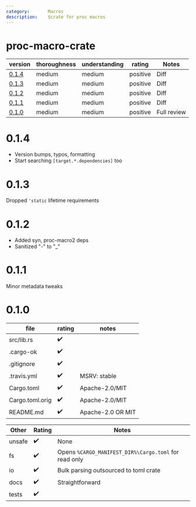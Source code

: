 ```yaml
---
category:       Macros
description:    $crate for proc macros
---
```


# proc-macro-crate

| version | thoroughness | understanding | rating | Notes |
| ------- | ------------ | ------------- | ------ | ----- |
| [0.1.4] | medium | medium | positive | Diff
| [0.1.3] | medium | medium | positive | Diff
| [0.1.2] | medium | medium | positive | Diff
| [0.1.1] | medium | medium | positive | Diff
| [0.1.0] | medium | medium | positive | Full review

[0.1.4]:    #014
[0.1.3]:    #013
[0.1.2]:    #012
[0.1.1]:    #011
[0.1.0]:    #010

# 0.1.4

* Version bumps, typos, formatting
* Start searching `[target.*.dependencies]` too

# 0.1.3

Dropped `'static` lifetime requirements

# 0.1.2

- Added syn, proc-macro2 deps
- Sanitized "-" to "_"

# 0.1.1

Minor metadata tweaks

# 0.1.0

| file                  | rating | notes |
| --------------------- | ------ | ----- |
| src/lib.rs            | :heavy_check_mark: | |
| .cargo-ok             | :heavy_check_mark: | |
| .gitignore            | :heavy_check_mark: | |
| .travis.yml           | :heavy_check_mark: | MSRV: stable
| Cargo.toml            | :heavy_check_mark: | Apache-2.0/MIT |
| Cargo.toml.orig       | :heavy_check_mark: | Apache-2.0/MIT |
| README.md             | :heavy_check_mark: | Apache-2.0 OR MIT


| Other     | Rating | Notes |
| --------- | ------ | ----- |
| unsafe    | :heavy_check_mark: | None
| fs        | :heavy_check_mark: | Opens `%CARGO_MANIFEST_DIR%\Cargo.toml` for read only
| io        | :heavy_check_mark: | Bulk parsing outsourced to toml crate
| docs      | :heavy_check_mark: | Straightforward
| tests     | :heavy_check_mark: | |
